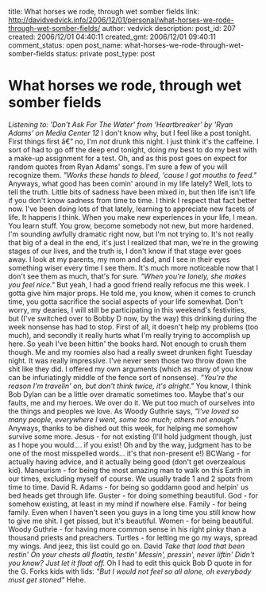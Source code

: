 title: What horses we rode, through wet somber fields
link: http://davidvedvick.info/2006/12/01/personal/what-horses-we-rode-through-wet-somber-fields/
author: vedvick
description: 
post_id: 207
created: 2006/12/01 04:40:11
created_gmt: 2006/12/01 09:40:11
comment_status: open
post_name: what-horses-we-rode-through-wet-somber-fields
status: private
post_type: post

# What horses we rode, through wet somber fields

_Listening to: 'Don't Ask For The Water' from 'Heartbreaker' by 'Ryan Adams' on Media Center 12_ I don't know why, but I feel like a post tonight. First things first â€” no, I'm _not_ drunk this night. I just think it's the caffeine. I sort of had to go off the deep end tonight, doing my best to do my best with a make-up assignment for a test. Oh, and as this post goes on expect for random quotes from Ryan Adams' songs. I'm sure a few of you will recognize them. _"Works these hands to bleed, 'cause I got mouths to feed."_ Anyways, what good has been comin' around in my life lately? Well, lots to tell the truth. Little bits of sadness have been mixed in, but then life isn't life if you don't know sadness from time to time. I think I respect that fact better now. I've been doing lots of that lately, learning to appreciate new facets of life. It happens I think. When you make new experiences in your life, I mean. You learn stuff. You grow, become somebody not new, but more hardened. I'm sounding awfully dramatic right now, but I'm not trying to. It's not really that big of a deal in the end, it's just I realized that man, we're in the growing stages of our lives, and the truth is, I don't know if that stage ever goes away. I look at my parents, my mom and dad, and I see in their eyes something wiser every time I see them. It's much more noticeable now that I don't see them as much, that's for sure. _"When you're lonely, she makes you feel nice."_ But yeah, I had a good friend really refocus me this week. I gotta give him major props. He told me, you know, when it comes to crunch time, you gotta sacrifice the social aspects of your life somewhat. Don't worry, my dearies, I will still be participating in this weekend's festivities, but (I've switched over to Bobby D now, by the way) this drinking during the week nonsense has had to stop. First of all, it doesn't help my problems (too much), and secondly it really hurts what I'm really trying to accomplish up here. So yeah I've been hittin' the books hard. Not enough to crush them though. Me and my roomies also had a really sweet drunken fight Tuesday night. It was really impressive. I've never seen those two throw down the shit like they did. I offered my own arguments (which as many of you know can be infuriatingly middle of the fence sort of nonsense). _"You're the reason I'm travelin' on, but don't think twice, it's alright."_ You know, I think Bob Dylan can be a little over dramatic sometimes too. Maybe that's our faults, me and my heroes. We over do it. We put too much of ourselves into the things and peoples we love. As Woody Guthrie says, _"I've loved so many people, everywhere I went, some too much; others not enough."_ Anyways, thanks to be dished out this week, for helping me somehow survive some more. Jesus - for not existing (I'll hold judgment though, just as I hope you would.... if you exist! Oh and by the way, judgment has to be one of the most misspelled words... it's that non-present e!) BCWang - for actually having advice, and it actually being good (don't get overzealous kid). Maneurism - for being the most amazing man to walk on this Earth in our times, excluding myself of course. We usually trade 1 and 2 spots from time to time. David R. Adams - for being so goddamn good and helpin' us bed heads get through life. Guster - for doing something beautiful. God - for somehow existing, at least in my mind if nowhere else. Family - for being family. Even when I haven't seen you guys in a long time you still know how to give me shit. I get pissed, but it's beautiful. Women - for being beautiful. Woody Guthrie - for having more common sense in his right pinky than a thousand priests and preachers. Turtles - for letting me go my ways, spread my wings. And jeez, this list could go on. David _Take that load that been restin'_ _On your chests all floatin, testin'_ _Messin', pressin', never liftin'_ _Didn't you know? Just let it float off._ Oh I had to edit this quick Bob D quote in for the G. Forks kids with lids: _"But I would not feel so all alone, oh everybody must get stoned"_ Hehe.